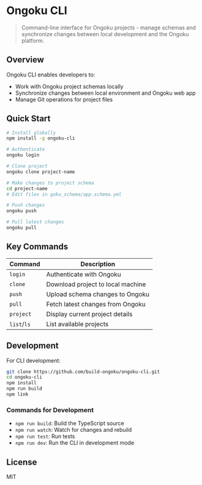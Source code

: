 # Ongoku CLI

> Command-line interface for Ongoku projects - manage schemas and synchronize changes between local development and the Ongoku platform.

## Overview

Ongoku CLI enables developers to:
- Work with Ongoku project schemas locally
- Synchronize changes between local environment and Ongoku web app
- Manage Git operations for project files

## Quick Start

```bash
# Install globally
npm install -g ongoku-cli

# Authenticate
ongoku login

# Clone project
ongoku clone project-name

# Make changes to project schema
cd project-name
# Edit files in goku_schema/app.schema.yml

# Push changes
ongoku push

# Pull latest changes
ongoku pull
```

## Key Commands

| Command | Description |
|---------|-------------|
| `login` | Authenticate with Ongoku |
| `clone` | Download project to local machine |
| `push`  | Upload schema changes to Ongoku |
| `pull`  | Fetch latest changes from Ongoku |
| `project` | Display current project details |
| `list`/`ls` | List available projects |

## Development

For CLI development:
```bash
git clone https://github.com/build-ongoku/ongoku-cli.git
cd ongoku-cli
npm install
npm run build
npm link
```


### Commands for Development

- `npm run build`: Build the TypeScript source
- `npm run watch`: Watch for changes and rebuild
- `npm run test`: Run tests
- `npm run dev`: Run the CLI in development mode

## License

MIT
